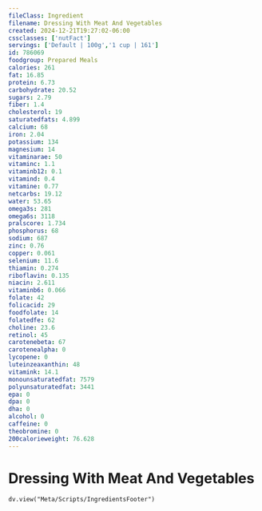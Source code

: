 ```yaml
---
fileClass: Ingredient
filename: Dressing With Meat And Vegetables
created: 2024-12-21T19:27:02-06:00
cssclasses: ['nutFact']
servings: ['Default | 100g','1 cup | 161']
id: 786069
foodgroup: Prepared Meals
calories: 261
fat: 16.85
protein: 6.73
carbohydrate: 20.52
sugars: 2.79
fiber: 1.4
cholesterol: 19
saturatedfats: 4.899
calcium: 68
iron: 2.04
potassium: 134
magnesium: 14
vitaminarae: 50
vitaminc: 1.1
vitaminb12: 0.1
vitamind: 0.4
vitamine: 0.77
netcarbs: 19.12
water: 53.65
omega3s: 281
omega6s: 3118
pralscore: 1.734
phosphorus: 68
sodium: 687
zinc: 0.76
copper: 0.061
selenium: 11.6
thiamin: 0.274
riboflavin: 0.135
niacin: 2.611
vitaminb6: 0.066
folate: 42
folicacid: 29
foodfolate: 14
folatedfe: 62
choline: 23.6
retinol: 45
carotenebeta: 67
carotenealpha: 0
lycopene: 0
luteinzeaxanthin: 48
vitamink: 14.1
monounsaturatedfat: 7579
polyunsaturatedfat: 3441
epa: 0
dpa: 0
dha: 0
alcohol: 0
caffeine: 0
theobromine: 0
200calorieweight: 76.628
---
```


# Dressing With Meat And Vegetables

```dataviewjs
dv.view("Meta/Scripts/IngredientsFooter")
```